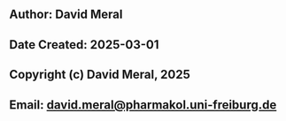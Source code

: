 ## Author: David Meral
##
## Date Created: 2025-03-01
##
## Copyright (c) David Meral, 2025
## Email: david.meral@pharmakol.uni-freiburg.de
